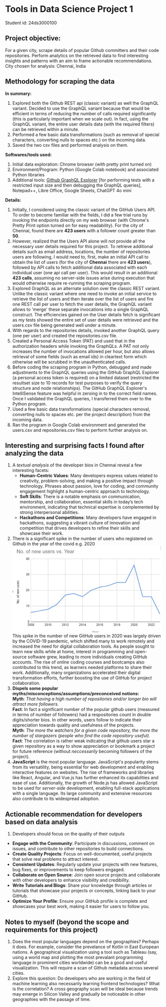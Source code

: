 # Tools in Data Science Project 1
Student id: 24ds3000100

## Project objective:
For a given city, scrape details of popular Github committers and their code repositories. Perform analytics on the retrieved data to find interesting insights and patterns with an aim to frame actionable recommendations. 
City chosen for analysis: Chennai, India  

## Methodology for scraping the data
**In summary:**
1. Explored both the Github REST api (classic variant) as well the GraphQL variant. Decided to use the GraphQL variant because that would be efficient in terms of reducing the number of calls required significantly (this is particularly important when we scale out).  In fact, using the GraphQL variant, the entire user details data (with the required filters) can be retrieved within a minute.
2. Performed a few basic data transformations (such as removal of special characters, converting nulls to spaces etc.) on the incoming data.
3. Saved the two csv files and performed analysis on them.

**Softwares/tools used:**
1. Initial data exploration: Chrome browser (with pretty print turned on)
2. Environment/Program: Python (Google Colab notebook) and associated Python libraries
3. Additional tools: [Github GraphQL Explorer](https://docs.github.com/en/graphql/overview/explorer) [for performing tests with a restricted input size and then debugging the GraphQL queries], Notepad++, Libre Office, Google Sheets, ChatGPT 4o mini 

**Details:**
1. Initially, I considered using the classic variant of the GitHub Users API. To order to become familiar with the fields, I did a few trial runs by invoking the endpoints directly on my web browser (with Chrome's Pretty Print option turned on for easy readability). For the city of Chennai, found there are **423 users** with a follower count greater than **50**.  
2. However, realized that the Users API alone will not provide all the necessary user details required for this project. To retrieve additional details such as email address, locations, the number of repositories users are following, I would need to, first, make an initial API call to obtain the list of users (for the city of **Chennai** there are **423 users**), followed by API calls to fetch additional data associated with each individual user (one api call per user). This would result in an additional **423 calls**, assuming no server-side issues arise during execution that would otherwise require re-running the scraping program.
3. Explored GraphQL as an alternate solution over the classic REST variant. Unlike the classic variant where one need to invoke an initial service to retrieve the list of users and then iterate over the list of users and fire one REST call per user to fetch the user details, the GraphQL variant allows to 'merge' these separate invocations into a single GraphQL construct. The efficiencies gained on the User details fetch is significant as my tests showed the entire set of user details were retrieved and the users.csv file being generated well under a minute.
4. With regards to the repositories details, invoked another GraphQL query (one per user) and created the repositories.csv file.
5. Created a Personal Access Token (PAT) and used that in the authorization headers while invoking the GraphQLs. A PAT not only increases the number of invocations allowed per hour, but also allows retrieval of some fields (such as email ids) in cleartext form which otherwise will be scrubbed in the unauthenticated calls.
6. Before coding the scraping program in Python, debugged and made adjustments to the GraphQL queries using the GitHub GraphQL Explorer (a personal access token is required) on a limited dataset (restricted the resultset size to 10 records for test purposes to verify the query structure and node relationships). The GitHub GraphQL Explorer's IntelliSense feature was helpful in zeroing in to the correct field names. Once I validated the GraphQL queries, I transferred them over to the Python program.
7. Used a few basic data transformations (special characters removal, converting nulls to spaces etc. per the project description) from the incoming data.
8. Ran the program in Google Colab environment and generated the users.csv and repositories.csv files to perform further analysis on.

## Interesting and surprising facts I found after analyzing the data
1. A _textual analysis_ of the developer bios in Chennai reveal a few interesting facets:
   - **Human-Centric Values**: Many developers express values related to creativity, problem-solving, and making a positive impact through technology. Phrases about passion, love for coding, and community engagement highlight a human-centric approach to technology.
   - **Soft Skills**: There is a notable emphasis on communication, mentorship, and collaboration, essential skills in today’s tech environment, indicating that technical expertise is complemented by strong interpersonal abilities.
   - **Hackathons and Competitions**: Many developers have engaged in hackathons, suggesting a vibrant culture of innovation and competition that drives developers to refine their skills and showcase their work.
2. There is a significant spike in the number of users who registered on Github in the year of the covid e.g. 2020
   ![2020 spike!](/images/numberOfUsersByYear.jpg)  
   This spike in the number of new GitHub users in 2020 was largely driven by the COVID-19 pandemic, which shifted many to work remotely and increased the need for digital collaboration tools. As people sought to learn new skills while at home, interest in programming and open-source software grew, leading to more individuals creating GitHub accounts. The rise of _online_ coding courses and bootcamps also contributed to this trend, as learners needed platforms to share their work. Additionally, many organizations accelerated their digital transformation efforts, further boosting the use of GitHub for project collaboration.
3. **Dispels some popular myths/misconceptions/assumptions/preconceived notions:**    
   **Myth**: _That having a high number of repositories and/or longer bio will attract more followers._  
   **Fact**: In fact a significant number of the popular github users (measured in terms of number of followers) had a respositories count in double digits/shorter bios. In other words, users follow to indicate their appreciation towards quality and usefulness of the projects.  
   **Myth**: _The more the watchers for a given code repository, the more the number of stargazers (people who find the code repository useful)._   
   **Fact**: The correlation is rather weak indicating that github users star a given repository as a way to show appreciation or bookmark a project for future reference (without _neccessarily_ becoming followers of the project).
4. **JavaScript** is the most popular language.
JavaScript's popularity stems from its versatility, being essential for web development and enabling interactive features on websites. The rise of frameworks and libraries like React, Angular, and Vue.js has further enhanced its capabilities and ease of use. Additionally, the growth of Node.js has allowed JavaScript to be used for _server-side_ development, enabling full-stack applications with a single language. Its large community and extensive resources also contribute to its widespread adoption.
   



## Actionable recommendation for developers based on data analysis
1. Developers should focus on the quality of their outputs

- **Engage with the Community**: Participate in discussions, comment on issues, and contribute to other repositories to build connections.
- **Create Quality Projects**: Focus on well-documented, useful projects that solve real problems to attract interest.
- **Consistent Updates**: Regularly update your projects with new features, bug fixes, or improvements to keep followers engaged.
- **Collaborate on Open Source**: Join open source projects and collaborate with other developers to enhance visibility and credibility.
- **Write Tutorials and Blogs**: Share your knowledge through articles or tutorials that showcase your projects or concepts, linking back to your GitHub.
- **Optimize Your Profile**: Ensure your GitHub profile is complete and showcases your best work, making it easier for users to follow you.


## Notes to myself (beyond the scope and requirements for this project)
1. Does the most popular languages depend on the geographies? Perhaps it does. For example, consider the prevelance of Kotlin in East European nations. A geographical visualization using a tool such as Tableau (say, using a world map and plotting the most prevalant programming language in prominent cities worldwide) can be a good and useful visualization. This will require a scan of Github metadata across several cities.
2. Explore this question: Do developers who are working in the field of machine learning also necessarily learning frontend technologies? What is the correlation? A cross geography scan will be ideal because trends may emerge in Silicon Valley and gradually be noticeable in other geographies with the passage of time.

